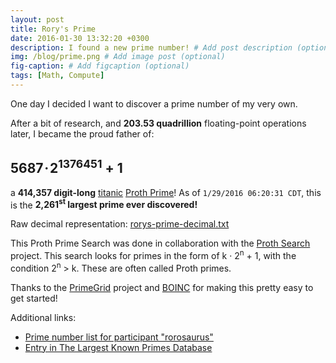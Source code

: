 ```yaml
---
layout: post
title: Rory's Prime
date: 2016-01-30 13:32:20 +0300
description: I found a new prime number! # Add post description (optional)
img: /blog/prime.png # Add image post (optional)
fig-caption: # Add figcaption (optional)
tags: [Math, Compute]
---
```


One day I decided I want to discover a prime number of my very own.

After a bit of research, and **203.53 quadrillion** floating-point operations later, I became the proud father of:

## 5687 · 2<sup>1376451</sup> + 1

a **414,357 digit-long** [titanic](http://primes.utm.edu/glossary/page.php?sort=TitanicPrime) [Proth Prime](http://mathworld.wolfram.com/ProthPrime.html)!  As of ``1/29/2016 06:20:31 CDT``, this is the **2,261<sup>st</sup> largest prime ever discovered!**

Raw decimal representation: [<i class="far fa-file-alt"></i> rorys-prime-decimal.txt]({{site.url}}/files/rorys-prime-decimal.txt)

This Proth Prime Search was done in collaboration with the [Proth Search](http://www.prothsearch.net/index.html) project. This search looks for primes in the form of k · 2<sup>n</sup> + 1, with the condition 2<sup>n</sup> > k.  These are often called Proth primes.

Thanks to the [PrimeGrid](http://www.primegrid.com/) project and [BOINC](http://boinc.berkeley.edu/) for making this pretty easy to get started!

Additional links:

* [Prime number list for participant "rorosaurus"](http://www.primegrid.com/primes/?section=primelist&userid=437086)
* [Entry in The Largest Known Primes Database](http://primes.utm.edu/primes/page.php?id=120951)